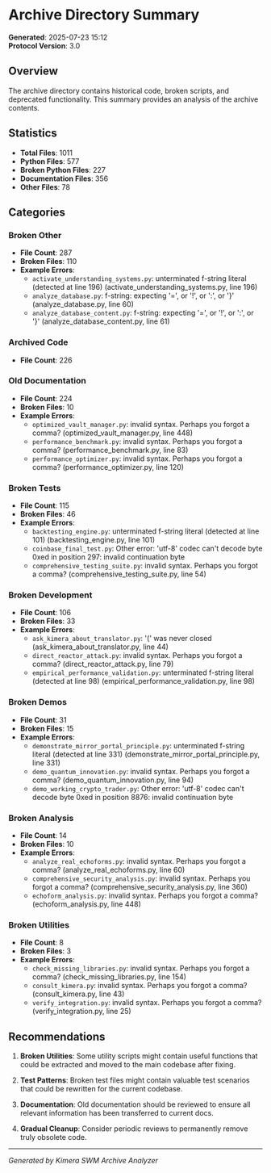 # Archive Directory Summary
**Generated**: 2025-07-23 15:12  
**Protocol Version**: 3.0  

## Overview

The archive directory contains historical code, broken scripts, and deprecated functionality.
This summary provides an analysis of the archive contents.

## Statistics

- **Total Files**: 1011
- **Python Files**: 577
- **Broken Python Files**: 227
- **Documentation Files**: 356
- **Other Files**: 78

## Categories

### Broken Other
- **File Count**: 287
- **Broken Files**: 110
- **Example Errors**:
  - `activate_understanding_systems.py`: unterminated f-string literal (detected at line 196) (activate_understanding_systems.py, line 196)
  - `analyze_database.py`: f-string: expecting '=', or '!', or ':', or '}' (analyze_database.py, line 60)
  - `analyze_database_content.py`: f-string: expecting '=', or '!', or ':', or '}' (analyze_database_content.py, line 61)

### Archived Code
- **File Count**: 226

### Old Documentation
- **File Count**: 224
- **Broken Files**: 10
- **Example Errors**:
  - `optimized_vault_manager.py`: invalid syntax. Perhaps you forgot a comma? (optimized_vault_manager.py, line 448)
  - `performance_benchmark.py`: invalid syntax. Perhaps you forgot a comma? (performance_benchmark.py, line 83)
  - `performance_optimizer.py`: invalid syntax. Perhaps you forgot a comma? (performance_optimizer.py, line 120)

### Broken Tests
- **File Count**: 115
- **Broken Files**: 46
- **Example Errors**:
  - `backtesting_engine.py`: unterminated f-string literal (detected at line 101) (backtesting_engine.py, line 101)
  - `coinbase_final_test.py`: Other error: 'utf-8' codec can't decode byte 0xed in position 297: invalid continuation byte
  - `comprehensive_testing_suite.py`: invalid syntax. Perhaps you forgot a comma? (comprehensive_testing_suite.py, line 54)

### Broken Development
- **File Count**: 106
- **Broken Files**: 33
- **Example Errors**:
  - `ask_kimera_about_translator.py`: '(' was never closed (ask_kimera_about_translator.py, line 44)
  - `direct_reactor_attack.py`: invalid syntax. Perhaps you forgot a comma? (direct_reactor_attack.py, line 79)
  - `empirical_performance_validation.py`: unterminated f-string literal (detected at line 98) (empirical_performance_validation.py, line 98)

### Broken Demos
- **File Count**: 31
- **Broken Files**: 15
- **Example Errors**:
  - `demonstrate_mirror_portal_principle.py`: unterminated f-string literal (detected at line 331) (demonstrate_mirror_portal_principle.py, line 331)
  - `demo_quantum_innovation.py`: invalid syntax. Perhaps you forgot a comma? (demo_quantum_innovation.py, line 94)
  - `demo_working_crypto_trader.py`: Other error: 'utf-8' codec can't decode byte 0xed in position 8876: invalid continuation byte

### Broken Analysis
- **File Count**: 14
- **Broken Files**: 10
- **Example Errors**:
  - `analyze_real_echoforms.py`: invalid syntax. Perhaps you forgot a comma? (analyze_real_echoforms.py, line 60)
  - `comprehensive_security_analysis.py`: invalid syntax. Perhaps you forgot a comma? (comprehensive_security_analysis.py, line 360)
  - `echoform_analysis.py`: invalid syntax. Perhaps you forgot a comma? (echoform_analysis.py, line 448)

### Broken Utilities
- **File Count**: 8
- **Broken Files**: 3
- **Example Errors**:
  - `check_missing_libraries.py`: invalid syntax. Perhaps you forgot a comma? (check_missing_libraries.py, line 154)
  - `consult_kimera.py`: invalid syntax. Perhaps you forgot a comma? (consult_kimera.py, line 43)
  - `verify_integration.py`: invalid syntax. Perhaps you forgot a comma? (verify_integration.py, line 25)

## Recommendations

1. **Broken Utilities**: Some utility scripts might contain useful functions that could be 
   extracted and moved to the main codebase after fixing.

2. **Test Patterns**: Broken test files might contain valuable test scenarios that could 
   be rewritten for the current codebase.

3. **Documentation**: Old documentation should be reviewed to ensure all relevant 
   information has been transferred to current docs.

4. **Gradual Cleanup**: Consider periodic reviews to permanently remove truly obsolete code.

---
*Generated by Kimera SWM Archive Analyzer*
